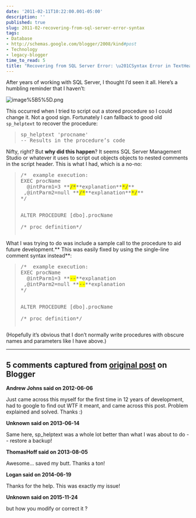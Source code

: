```yaml
---
date: '2011-02-11T10:22:00.001-05:00'
description: ''
published: true
slug: 2011-02-recovering-from-sql-server-error-syntax
tags:
- Database
- http://schemas.google.com/blogger/2008/kind#post
- Technology
- legacy-blogger
time_to_read: 5
title: "Recovering from SQL Server Error: \u201CSyntax Error in TextHeader\u201D"
---
```



After years of working with SQL Server, I thought I’d seen it all. Here’s a humbling reminder that I haven’t:

![image%5B5%5D.png](image%5B5%5D.png)

This occurred when I tried to script out a stored procedure so I could change it. Not a good sign. Fortunately I can fallback to good old <code>sp_helptext</code> to recover the procedure:
<blockquote>   <pre class="csharpcode">sp_helptext <span class="str">'procname'</span>
-- Results in the procedure’s code</pre>
</blockquote>


Nifty, right? But **why did this happen**? It seems SQL Server Management Studio or whatever it uses to script out objects objects to nested comments in the script header. This is what I had, which is a no-no:

<blockquote>
  <pre class="csharpcode"><span class="rem">/*  example execution:</span>
<span class="rem">EXEC procName</span>
<span class="rem">  @intParm1=3 **<font style="background-color: #ffff00;">/*</font>**explanation**<font style="background-color: #ffff00;">*/</font>**</span>  
<span class="rem"> ,@intParm2=null **<font style="background-color: #ffff00;">/*</font>**explanation**<font style="background-color: #ffff00;">*/</font>**</span>  
<span class="rem">*/</span>

ALTER PROCEDURE [dbo].procName  
<span class="rem">/* proc definition*/</span></pre>
</blockquote>


What I was trying to do was include a sample call to the procedure to aid future development.** This was easily fixed by using the single-line comment syntax instead**:

<blockquote>
  <pre class="csharpcode"><span class="rem">/*  example execution:</span>
<span class="rem">EXEC procName</span>
<span class="rem">  @intParm1=3 **<font style="background-color: #ffff00;">--</font>**explanation</span>  
<span class="rem"> ,@intParm2=null **<font style="background-color: #ffff00;">--</font>**explanation</span>  
<span class="rem">*/</span>

ALTER PROCEDURE [dbo].procName  
<span class="rem">/* proc definition*/</span></pre>
</blockquote>


(Hopefully it’s obvious that I don’t normally write procedures with obscure names and parameters like I have above.)

---

## 5 comments captured from [original post](https://blog.wassupy.com/2011/02/recovering-from-sql-server-error-syntax.html) on Blogger

**Andrew Johns said on 2012-06-06**

Just came across this myself for the first time in 12 years of development, had to google to find out WTF it meant, and came across this post.  Problem explained and solved.  Thanks :)

**Unknown said on 2013-06-14**

Same here, sp_helptext was a whole lot better than what I was about to do -- restore a backup!

**ThomasHoff said on 2013-08-05**

Awesome... saved my butt.  Thanks a ton!

**Logan said on 2014-06-19**

Thanks for the help. This was exactly my issue!

**Unknown said on 2015-11-24**

but how you modify or correct it ?

